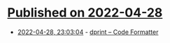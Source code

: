 # [Published on 2022-04-28](index.md)

* [2022-04-28, 23:03:04](https://news.ycombinator.com/item?id=31199317) - [dprint – Code Formatter](https://dprint.dev/)
